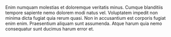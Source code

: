 Enim numquam molestias et doloremque veritatis minus. Cumque blanditiis tempore sapiente nemo dolorem modi natus vel. Voluptatem impedit non minima dicta fugiat quia rerum quasi. Non in accusantium est corporis fugiat enim enim. Praesentium aliquam sunt assumenda. Atque harum quia nemo consequatur sunt ducimus harum error et.